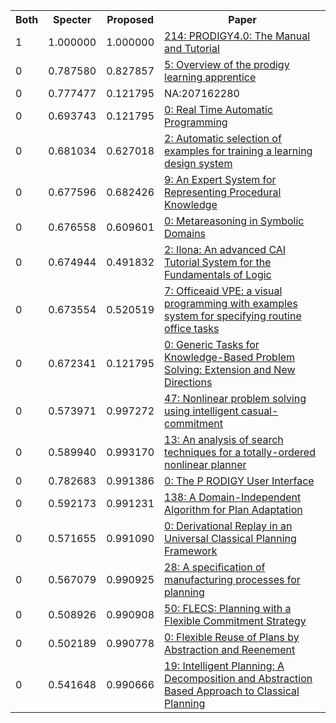 <html><table><tr>
<th>Both</th>
<th>Specter</th>
<th>Proposed</th>
<th>Paper</th>
</tr>
<tr>
<td>1</td>
<td>1.000000</td>
<td>1.000000</td>
<td><a href="https://www.semanticscholar.org/paper/59bf142f94ee5193481fde751107a54842cbdaef">214: PRODIGY4.0: The Manual and Tutorial</a></td>
</tr>
<tr>
<td>0</td>
<td>0.787580</td>
<td>0.827857</td>
<td><a href="https://www.semanticscholar.org/paper/2e8424ec89d4778d272de62dd67ec13c16c04976">5: Overview of the prodigy learning apprentice</a></td>
</tr>
<tr>
<td>0</td>
<td>0.777477</td>
<td>0.121795</td>
<td>NA:207162280</td>
</tr>
<tr>
<td>0</td>
<td>0.693743</td>
<td>0.121795</td>
<td><a href="https://www.semanticscholar.org/paper/b2330aa15127422f8bf9a064f92fb5bd1ec2d025">0: Real Time Automatic Programming</a></td>
</tr>
<tr>
<td>0</td>
<td>0.681034</td>
<td>0.627018</td>
<td><a href="https://www.semanticscholar.org/paper/7192bb652daa281cf6f8bea50d486a33bf527d62">2: Automatic selection of examples for training a learning design system</a></td>
</tr>
<tr>
<td>0</td>
<td>0.677596</td>
<td>0.682426</td>
<td><a href="https://www.semanticscholar.org/paper/6ce20b96670906e39f54b92b280a1382f5215fed">9: An Expert System for Representing Procedural Knowledge</a></td>
</tr>
<tr>
<td>0</td>
<td>0.676558</td>
<td>0.609601</td>
<td><a href="https://www.semanticscholar.org/paper/10cc6cf77ca682371fc4b1768b06adeaa3748553">0: Metareasoning in Symbolic Domains</a></td>
</tr>
<tr>
<td>0</td>
<td>0.674944</td>
<td>0.491832</td>
<td><a href="https://www.semanticscholar.org/paper/d928fbe264ec0fcdeb054b2d419048cadb891453">2: Ilona: An advanced CAI Tutorial System for the Fundamentals of Logic</a></td>
</tr>
<tr>
<td>0</td>
<td>0.673554</td>
<td>0.520519</td>
<td><a href="https://www.semanticscholar.org/paper/f446197d90508c88339c7127d0519cb80691daf7">7: Officeaid VPE: a visual programming with examples system for specifying routine office tasks</a></td>
</tr>
<tr>
<td>0</td>
<td>0.672341</td>
<td>0.121795</td>
<td><a href="https://www.semanticscholar.org/paper/6ed0c744b40861d4d1441f9c7928445c716fed6b">0: Generic Tasks for Knowledge-Based Problem Solving: Extension and New Directions</a></td>
</tr>
<tr>
<td>0</td>
<td>0.573971</td>
<td>0.997272</td>
<td><a href="https://www.semanticscholar.org/paper/ea9c7b1a7b4cda3990973038e2b391f92ab24b9d">47: Nonlinear problem solving using intelligent casual-commitment</a></td>
</tr>
<tr>
<td>0</td>
<td>0.589940</td>
<td>0.993170</td>
<td><a href="https://www.semanticscholar.org/paper/2ece8c1ca8bceaf4d9b404c2e23e5ed12fb713f4">13: An analysis of search techniques for a totally-ordered nonlinear planner</a></td>
</tr>
<tr>
<td>0</td>
<td>0.782683</td>
<td>0.991386</td>
<td><a href="https://www.semanticscholar.org/paper/49721e7b5400fc992754e4abf0b213542324f832">0: The P RODIGY User Interface</a></td>
</tr>
<tr>
<td>0</td>
<td>0.592173</td>
<td>0.991231</td>
<td><a href="https://www.semanticscholar.org/paper/d5293ee381039c6b9db3133402c2f6d8a4fa6bf6">138: A Domain-Independent Algorithm for Plan Adaptation</a></td>
</tr>
<tr>
<td>0</td>
<td>0.571655</td>
<td>0.991090</td>
<td><a href="https://www.semanticscholar.org/paper/5c4900739a738e47bf73e4827b2d4f1152b4eaab">0: Derivational Replay in an Universal Classical Planning Framework</a></td>
</tr>
<tr>
<td>0</td>
<td>0.567079</td>
<td>0.990925</td>
<td><a href="https://www.semanticscholar.org/paper/ade26b57eebafe6a9859b183513c68ac1b5a00f1">28: A specification of manufacturing processes for planning</a></td>
</tr>
<tr>
<td>0</td>
<td>0.508926</td>
<td>0.990908</td>
<td><a href="https://www.semanticscholar.org/paper/6ed6a74cce72700c805cf337d847a36b8b51e396">50: FLECS: Planning with a Flexible Commitment Strategy</a></td>
</tr>
<tr>
<td>0</td>
<td>0.502189</td>
<td>0.990778</td>
<td><a href="https://www.semanticscholar.org/paper/d9c13990969f8e39d0e8775623099ff282bdd625">0: Flexible Reuse of Plans by Abstraction and Reenement</a></td>
</tr>
<tr>
<td>0</td>
<td>0.541648</td>
<td>0.990666</td>
<td><a href="https://www.semanticscholar.org/paper/a7d57ce24aed2c4fcf9a92e330695d261c5cf50e">19: Intelligent Planning: A Decomposition and Abstraction Based Approach to Classical Planning</a></td>
</tr>
</table></html>
